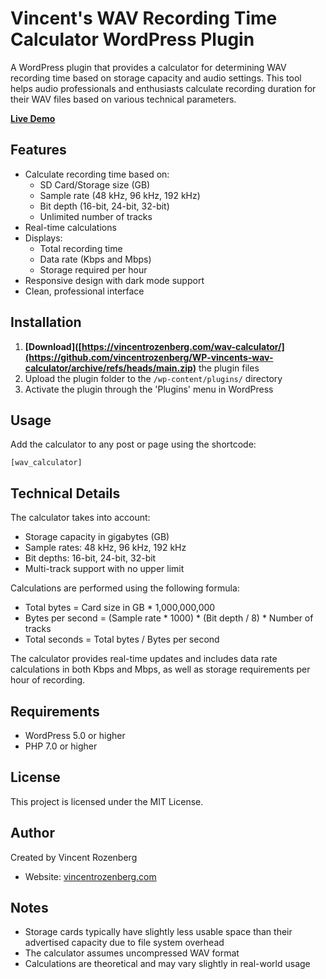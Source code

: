 # Vincent's WAV Recording Time Calculator WordPress Plugin

A WordPress plugin that provides a calculator for determining WAV recording time based on storage capacity and audio settings. This tool helps audio professionals and enthusiasts calculate recording duration for their WAV files based on various technical parameters.

**[Live Demo](https://vincentrozenberg.com/wav-calculator/)**

## Features

- Calculate recording time based on:
  - SD Card/Storage size (GB)
  - Sample rate (48 kHz, 96 kHz, 192 kHz)
  - Bit depth (16-bit, 24-bit, 32-bit)
  - Unlimited number of tracks
- Real-time calculations
- Displays:
  - Total recording time
  - Data rate (Kbps and Mbps)
  - Storage required per hour
- Responsive design with dark mode support
- Clean, professional interface

## Installation

1. **[Download]([https://vincentrozenberg.com/wav-calculator/](https://github.com/vincentrozenberg/WP-vincents-wav-calculator/archive/refs/heads/main.zip)** the plugin files
2. Upload the plugin folder to the `/wp-content/plugins/` directory
3. Activate the plugin through the 'Plugins' menu in WordPress

## Usage

Add the calculator to any post or page using the shortcode:

```
[wav_calculator]
```

## Technical Details

The calculator takes into account:
- Storage capacity in gigabytes (GB)
- Sample rates: 48 kHz, 96 kHz, 192 kHz
- Bit depths: 16-bit, 24-bit, 32-bit
- Multi-track support with no upper limit

Calculations are performed using the following formula:
- Total bytes = Card size in GB * 1,000,000,000
- Bytes per second = (Sample rate * 1000) * (Bit depth / 8) * Number of tracks
- Total seconds = Total bytes / Bytes per second

The calculator provides real-time updates and includes data rate calculations in both Kbps and Mbps, as well as storage requirements per hour of recording.

## Requirements

- WordPress 5.0 or higher
- PHP 7.0 or higher

## License

This project is licensed under the MIT License.

## Author

Created by Vincent Rozenberg
- Website: [vincentrozenberg.com](https://vincentrozenberg.com)

## Notes

- Storage cards typically have slightly less usable space than their advertised capacity due to file system overhead
- The calculator assumes uncompressed WAV format
- Calculations are theoretical and may vary slightly in real-world usage
